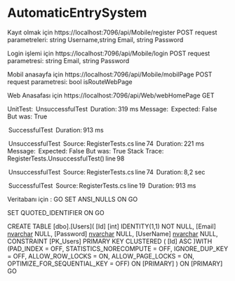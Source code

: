 # AutomaticEntrySystem

Kayıt olmak için
https://localhost:7096/api/Mobile/register 
POST 
request parametreleri: string Username,string Email, string Password

Login işlemi için
https://localhost:7096/api/Mobile/login
POST
request parametresi: string Email, string Password

Mobil anasayfa için
https://localhost:7096/api/Mobile/mobilPage
POST
request parametresi: bool isRouteWebPage

Web Anasafası için
https://localhost:7096/api/Web/webHomePage
GET

UnitTest:
 UnsuccessfulTest
   Duration: 319 ms
  Message: 
      Expected: False
      But was:  True

 SuccessfulTest
   Duration: 913 ms

 UnsuccessfulTest
   Source: RegisterTests.cs line 74
   Duration: 221 ms
  Message: 
  Expected: False
  But was:  True
  Stack Trace: 
RegisterTests.UnsuccessfulTest() line 98

 UnsuccessfulTest
   Source: RegisterTests.cs line 74
   Duration: 8,2 sec

 SuccessfulTest
   Source: RegisterTests.cs line 19
   Duration: 913 ms

Veritabanı için : 
GO
SET ANSI_NULLS ON
GO

SET QUOTED_IDENTIFIER ON
GO

CREATE TABLE [dbo].[Users](
	[Id] [int] IDENTITY(1,1) NOT NULL,
	[Email] [nvarchar](50) NULL,
	[Password] [nvarchar](50) NULL,
	[UserName] [nvarchar](50) NULL,
 CONSTRAINT [PK_Users] PRIMARY KEY CLUSTERED 
(
	[Id] ASC
)WITH (PAD_INDEX = OFF, STATISTICS_NORECOMPUTE = OFF, IGNORE_DUP_KEY = OFF, ALLOW_ROW_LOCKS = ON, ALLOW_PAGE_LOCKS = ON, OPTIMIZE_FOR_SEQUENTIAL_KEY = OFF) ON [PRIMARY]
) ON [PRIMARY]
GO
